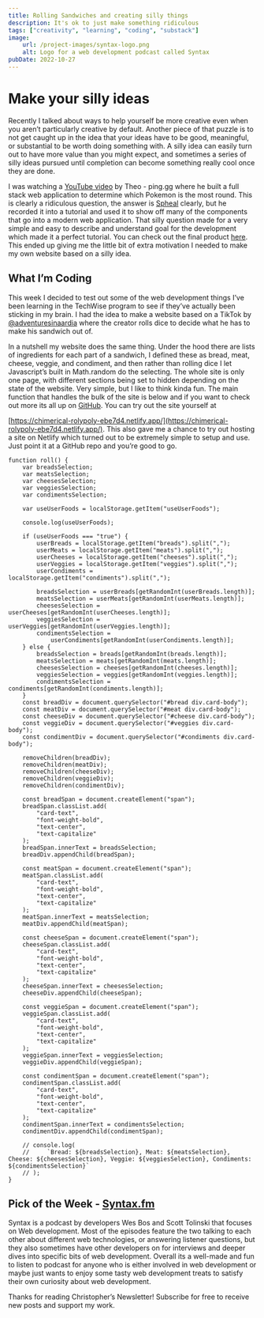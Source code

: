 ```yaml
---
title: Rolling Sandwiches and creating silly things
description: It's ok to just make something ridiculous
tags: ["creativity", "learning", "coding", "substack"]
image:
    url: /project-images/syntax-logo.png
    alt: Logo for a web development podcast called Syntax
pubDate: 2022-10-27
---
```


# Make your silly ideas

Recently I talked about ways to help yourself be more creative even when you
aren’t particularly creative by default. Another piece of that puzzle is to not
get caught up in the idea that your ideas have to be good, meaningful, or
substantial to be worth doing something with. A silly idea can easily turn out
to have more value than you might expect, and sometimes a series of silly ideas
pursued until completion can become something really cool once they are done.

I was watching a
[YouTube video](https://www.youtube.com/watch?v=PKy2lYEnhgs&t=6233s) by Theo -
ping.gg where he built a full stack web application to determine which Pokemon
is the most round. This is clearly a ridiculous question, the answer is
[Spheal](<https://bulbapedia.bulbagarden.net/wiki/Spheal_(Pok%C3%A9mon)>)
clearly, but he recorded it into a tutorial and used it to show off many of the
components that go into a modern web application. That silly question made for a
very simple and easy to describe and understand goal for the development which
made it a perfect tutorial. You can check out the final product
[here](https://roundest.t3.gg/). This ended up giving me the little bit of extra
motivation I needed to make my own website based on a silly idea.

## What I’m Coding

This week I decided to test out some of the web development things I’ve been
learning in the TechWise program to see if they’ve actually been sticking in my
brain. I had the idea to make a website based on a TikTok by
[@adventuresinaardia](https://www.tiktok.com/@adventuresinaardia?lang=en) where
the creator rolls dice to decide what he has to make his sandwich out of.

In a nutshell my website does the same thing. Under the hood there are lists of
ingredients for each part of a sandwich, I defined these as bread, meat, cheese,
veggie, and condiment, and then rather than rolling dice I let Javascript’s
built in Math.random do the selecting. The whole site is only one page, with
different sections being set to hidden depending on the state of the website.
Very simple, but I like to think kinda fun. The main function that handles the
bulk of the site is below and if you want to check out more its all up on
[GitHub](https://github.com/chrispohlmanmx/rollForSandwich). You can try out the
site yourself at

[https://chimerical-rolypoly-ebe7d4.netlify.app/](https://chimerical-rolypoly-ebe7d4.netlify.app/).
This also gave me a chance to try out hosting a site on Netlify which turned out
to be extremely simple to setup and use. Just point it at a GitHub repo and
you’re good to go.

    function roll() {
        var breadsSelection;
        var meatsSelection;
        var cheesesSelection;
        var veggiesSelection;
        var condimentsSelection;

        var useUserFoods = localStorage.getItem("useUserFoods");

        console.log(useUserFoods);

        if (useUserFoods === "true") {
            userBreads = localStorage.getItem("breads").split(",");
            userMeats = localStorage.getItem("meats").split(",");
            userCheeses = localStorage.getItem("cheeses").split(",");
            userVeggies = localStorage.getItem("veggies").split(",");
            userCondiments = localStorage.getItem("condiments").split(",");

            breadsSelection = userBreads[getRandomInt(userBreads.length)];
            meatsSelection = userMeats[getRandomInt(userMeats.length)];
            cheesesSelection = userCheeses[getRandomInt(userCheeses.length)];
            veggiesSelection = userVeggies[getRandomInt(userVeggies.length)];
            condimentsSelection =
                userCondiments[getRandomInt(userCondiments.length)];
        } else {
            breadsSelection = breads[getRandomInt(breads.length)];
            meatsSelection = meats[getRandomInt(meats.length)];
            cheesesSelection = cheeses[getRandomInt(cheeses.length)];
            veggiesSelection = veggies[getRandomInt(veggies.length)];
            condimentsSelection = condiments[getRandomInt(condiments.length)];
        }
        const breadDiv = document.querySelector("#bread div.card-body");
        const meatDiv = document.querySelector("#meat div.card-body");
        const cheeseDiv = document.querySelector("#cheese div.card-body");
        const veggieDiv = document.querySelector("#veggies div.card-body");
        const condimentDiv = document.querySelector("#condiments div.card-body");

        removeChildren(breadDiv);
        removeChildren(meatDiv);
        removeChildren(cheeseDiv);
        removeChildren(veggieDiv);
        removeChildren(condimentDiv);

        const breadSpan = document.createElement("span");
        breadSpan.classList.add(
            "card-text",
            "font-weight-bold",
            "text-center",
            "text-capitalize"
        );
        breadSpan.innerText = breadsSelection;
        breadDiv.appendChild(breadSpan);

        const meatSpan = document.createElement("span");
        meatSpan.classList.add(
            "card-text",
            "font-weight-bold",
            "text-center",
            "text-capitalize"
        );
        meatSpan.innerText = meatsSelection;
        meatDiv.appendChild(meatSpan);

        const cheeseSpan = document.createElement("span");
        cheeseSpan.classList.add(
            "card-text",
            "font-weight-bold",
            "text-center",
            "text-capitalize"
        );
        cheeseSpan.innerText = cheesesSelection;
        cheeseDiv.appendChild(cheeseSpan);

        const veggieSpan = document.createElement("span");
        veggieSpan.classList.add(
            "card-text",
            "font-weight-bold",
            "text-center",
            "text-capitalize"
        );
        veggieSpan.innerText = veggiesSelection;
        veggieDiv.appendChild(veggieSpan);

        const condimentSpan = document.createElement("span");
        condimentSpan.classList.add(
            "card-text",
            "font-weight-bold",
            "text-center",
            "text-capitalize"
        );
        condimentSpan.innerText = condimentsSelection;
        condimentDiv.appendChild(condimentSpan);

        // console.log(
        //     `Bread: ${breadsSelection}, Meat: ${meatsSelection}, Cheese: ${cheesesSelection}, Veggie: ${veggiesSelection}, Condiments: ${condimentsSelection}`
        // );
    }

## Pick of the Week - [Syntax.fm](https://syntax.fm/)

Syntax is a podcast by developers Wes Bos and Scott Tolinski that focuses on Web
development. Most of the episodes feature the two talking to each other about
different web technologies, or answering listener questions, but they also
sometimes have other developers on for interviews and deeper dives into specific
bits of web development. Overall its a well-made and fun to listen to podcast
for anyone who is either involved in web development or maybe just wants to
enjoy some tasty web development treats to satisfy their own curiosity about web
development.

Thanks for reading Christopher’s Newsletter! Subscribe for free to receive new
posts and support my work.
